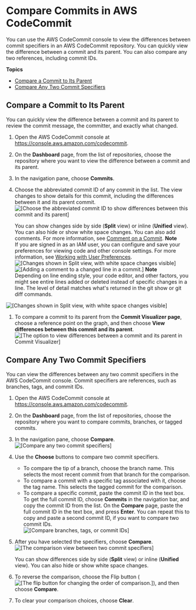 # Compare Commits in AWS CodeCommit<a name="how-to-compare-commits"></a>

You can use the AWS CodeCommit console to view the differences between commit specifiers in an AWS CodeCommit repository\. You can quickly view the difference between a commit and its parent\. You can also compare any two references, including commit IDs\. 

**Topics**
+ [Compare a Commit to Its Parent](#how-to-compare-commits-parent)
+ [Compare Any Two Commit Specifiers](#how-to-compare-commits-compare)

## Compare a Commit to Its Parent<a name="how-to-compare-commits-parent"></a>

You can quickly view the difference between a commit and its parent to review the commit message, the committer, and exactly what changed\.

1. Open the AWS CodeCommit console at [https://console\.aws\.amazon\.com/codecommit](https://console.aws.amazon.com/codecommit)\.

1. On the **Dashboard** page, from the list of repositories, choose the repository where you want to view the difference between a commit and its parent\. 

1. In the navigation pane, choose **Commits**\.

1. Choose the abbreviated commit ID of any commit in the list\. The view changes to show details for this commit, including the differences between it and its parent commit\.  
![\[Choose the abbreviated commit ID to show differences between this commit and its parent\]](http://docs.aws.amazon.com/codecommit/latest/userguide/images/codecommit-commit-changes1.png)

   You can show changes side by side \(**Split** view\) or inline \(**Unified** view\)\. You can also hide or show white space changes\. You can also add comments\. For more information, see [Comment on a Commit](how-to-commit-comment.md)\.
**Note**  
If you are signed in as an IAM user, you can configure and save your preferences for viewing code and other console settings\. For more information, see [Working with User Preferences](user-preferences.md)\.  
![\[Changes shown in Split view, with white space changes visible\]](http://docs.aws.amazon.com/codecommit/latest/userguide/images/codecommit-commit-changes2c.png)  
![\[Adding a comment to a changed line in a commit.\]](http://docs.aws.amazon.com/codecommit/latest/userguide/images/codecommit-commenting-savelinecomment.png)
**Note**  
 Depending on line ending style, your code editor, and other factors, you might see entire lines added or deleted instead of specific changes in a line\. The level of detail matches what's returned in the git show or git diff commands\.  

![\[Changes shown in Split view, with white space changes visible\]](http://docs.aws.amazon.com/codecommit/latest/userguide/images/codecommit-commit-changes2b.png)

1. To compare a commit to its parent from the **Commit Visualizer page**, choose a reference point on the graph, and then choose **View differences between this commit and its parent**\.  
![\[The option to view differences between a commit and its parent in Commit Visualizer\]](http://docs.aws.amazon.com/codecommit/latest/userguide/images/codecommit-commit-changes-visualizer.png)

## Compare Any Two Commit Specifiers<a name="how-to-compare-commits-compare"></a>

You can view the differences between any two commit specifiers in the AWS CodeCommit console\. Commit specifiers are references, such as branches, tags, and commit IDs\. 

1. Open the AWS CodeCommit console at [https://console\.aws\.amazon\.com/codecommit](https://console.aws.amazon.com/codecommit)\.

1. On the **Dashboard** page, from the list of repositories, choose the repository where you want to compare commits, branches, or tagged commits\. 

1. In the navigation pane, choose **Compare**\.  
![\[Compare any two commit specifiers\]](http://docs.aws.amazon.com/codecommit/latest/userguide/images/codecommit-compare-1.png)

1. Use the **Choose** buttons to compare two commit specifiers\. 
   + To compare the tip of a branch, choose the branch name\. This selects the most recent commit from that branch for the comparison\.
   + To compare a commit with a specific tag associated with it, choose the tag name\. This selects the tagged commit for the comparison\.
   + To compare a specific commit, paste the commit ID in the text box\. To get the full commit ID, choose **Commits** in the navigation bar, and copy the commit ID from the list\. On the **Compare** page, paste the full commit ID in the text box, and press **Enter**\. You can repeat this to copy and paste a second commit ID, if you want to compare two commit IDs\.  
![\[Compare branches, tags, or commit IDs\]](http://docs.aws.amazon.com/codecommit/latest/userguide/images/codecommit-compare-2.png)

1. After you have selected the specifiers, choose **Compare**\.   
![\[The comparison view between two commit specifiers\]](http://docs.aws.amazon.com/codecommit/latest/userguide/images/codecommit-compare-3.png)

   You can show differences side by side \(**Split** view\) or inline \(**Unified** view\)\. You can also hide or show white space changes\.

1. To reverse the comparison, choose the Flip button \(![\[The flip button for changing the order of comparison.\]](http://docs.aws.amazon.com/codecommit/latest/userguide/images/codecommit-compare-flip.png)\), and then choose **Compare**\. 

1. To clear your comparison choices, choose **Clear**\.